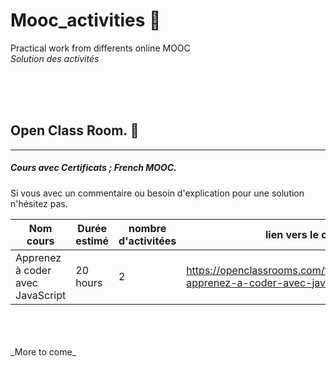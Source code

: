 # Mooc_activities :construction_worker:
Practical work from differents online MOOC 
<br>
_Solution des activités_





<br>
<br>
<br>




## Open Class Room. :orange_book:
---------------
##### Cours avec Certificats ; _French MOOC_. 

Si vous avec un commentaire ou besoin d'explication pour une solution n'hésitez pas.

Nom cours | Durée estimé | nombre d'activitées | lien vers le cours
--- |--- |--- |--- |
Apprenez à coder avec JavaScript | 20 hours | 2 | https://openclassrooms.com/fr/courses/2984401-apprenez-a-coder-avec-javascript



<br>
<br>
<br>
_More to come_
